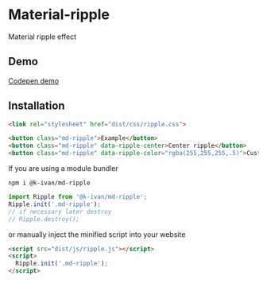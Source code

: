 # Material-ripple
Material ripple effect

## Demo
[Codepen demo](https://codepen.io/k-ivan/pen/yXvyxq)

## Installation

```html
<link rel="stylesheet" href="dist/css/ripple.css">
```

```html
<button class="md-ripple">Example</button>
<button class="md-ripple" data-ripple-center>Center ripple</button>
<button class="md-ripple" data-ripple-color="rgba(255,255,255,.5)">Custom color</button>
```

If you are using a module bundler
```
npm i @k-ivan/md-ripple
```
```js
import Ripple from '@k-ivan/md-ripple';
Ripple.init('.md-ripple');
// if necessary later destroy
// Ripple.destroy();
```
or manually inject the minified script into your website

```html
<script src="dist/js/ripple.js"></script>
<script>
  Ripple.init('.md-ripple');
</script>
```